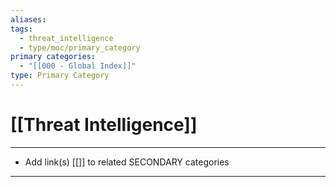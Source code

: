```yaml
---
aliases:
tags:
  - threat_intelligence
  - type/moc/primary_category
primary categories:
  - "[[000 - Global Index]]"
type: Primary Category
---
```

# [[Threat Intelligence]]

***

* Add link(s) [[]] to related SECONDARY categories

***

